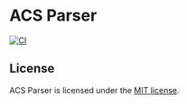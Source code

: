 # ACS Parser

[![CI](https://github.com/wieslawsoltes/ACSParser/actions/workflows/build.yml/badge.svg?branch=main)](https://github.com/wieslawsoltes/ACSParser/actions/workflows/build.yml)

## License

ACS Parser is licensed under the [MIT license](LICENSE.TXT).
